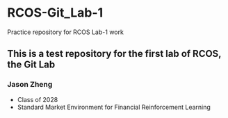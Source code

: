 # RCOS-Git_Lab-1
Practice repository for RCOS Lab-1 work

## This is a test repository for the first lab of RCOS, the Git Lab

### Jason Zheng
- Class of 2028
- Standard Market Environment for Financial Reinforcement Learning
